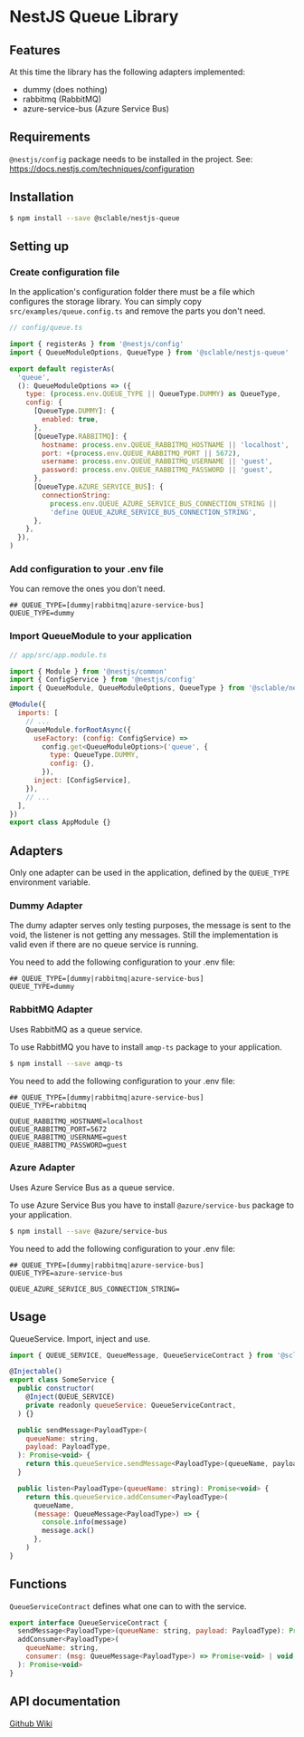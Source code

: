 # NestJS Queue Library

## Features
At this time the library has the following adapters implemented:
* dummy (does nothing)
* rabbitmq (RabbitMQ)
* azure-service-bus (Azure Service Bus)

## Requirements
`@nestjs/config` package needs to be installed in the project.
See: https://docs.nestjs.com/techniques/configuration

## Installation
```bash
$ npm install --save @sclable/nestjs-queue
```

## Setting up

### Create configuration file
In the application's configuration folder there must be a file which configures the storage library. You can simply copy `src/examples/queue.config.ts` and remove the parts you don't need.
```javascript
// config/queue.ts

import { registerAs } from '@nestjs/config'
import { QueueModuleOptions, QueueType } from '@sclable/nestjs-queue'

export default registerAs(
  'queue',
  (): QueueModuleOptions => ({
    type: (process.env.QUEUE_TYPE || QueueType.DUMMY) as QueueType,
    config: {
      [QueueType.DUMMY]: {
        enabled: true,
      },
      [QueueType.RABBITMQ]: {
        hostname: process.env.QUEUE_RABBITMQ_HOSTNAME || 'localhost',
        port: +(process.env.QUEUE_RABBITMQ_PORT || 5672),
        username: process.env.QUEUE_RABBITMQ_USERNAME || 'guest',
        password: process.env.QUEUE_RABBITMQ_PASSWORD || 'guest',
      },
      [QueueType.AZURE_SERVICE_BUS]: {
        connectionString:
          process.env.QUEUE_AZURE_SERVICE_BUS_CONNECTION_STRING ||
          'define QUEUE_AZURE_SERVICE_BUS_CONNECTION_STRING',
      },
    },
  }),
)
```

### Add configuration to your .env file
You can remove the ones you don't need.
```dotenv
## QUEUE_TYPE=[dummy|rabbitmq|azure-service-bus]
QUEUE_TYPE=dummy
```

### Import QueueModule to your application
```javascript
// app/src/app.module.ts

import { Module } from '@nestjs/common'
import { ConfigService } from '@nestjs/config'
import { QueueModule, QueueModuleOptions, QueueType } from '@sclable/nestjs-queue'

@Module({
  imports: [
    // ...
    QueueModule.forRootAsync({
      useFactory: (config: ConfigService) =>
        config.get<QueueModuleOptions>('queue', {
          type: QueueType.DUMMY,
          config: {},
        }),
      inject: [ConfigService],
    }),
    // ...
  ],
})
export class AppModule {}
```

## Adapters
Only one adapter can be used in the application, defined by the `QUEUE_TYPE` environment variable.

### Dummy Adapter
The dumy adapter serves only testing purposes, the message is sent to the void, the listener is not getting any messages. Still the implementation is valid even if there are no queue service is running.

You need to add the following configuration to your .env file:
```dotenv
## QUEUE_TYPE=[dummy|rabbitmq|azure-service-bus]
QUEUE_TYPE=dummy
```

### RabbitMQ Adapter
Uses RabbitMQ as a queue service.

To use RabbitMQ you have to install `amqp-ts` package to your application.
```bash
$ npm install --save amqp-ts
```

You need to add the following configuration to your .env file:
```dotenv
## QUEUE_TYPE=[dummy|rabbitmq|azure-service-bus]
QUEUE_TYPE=rabbitmq

QUEUE_RABBITMQ_HOSTNAME=localhost
QUEUE_RABBITMQ_PORT=5672
QUEUE_RABBITMQ_USERNAME=guest
QUEUE_RABBITMQ_PASSWORD=guest
```
### Azure Adapter
Uses Azure Service Bus as a queue service.

To use Azure Service Bus you have to install `@azure/service-bus` package to your application.
```bash
$ npm install --save @azure/service-bus
```

You need to add the following configuration to your .env file:
```dotenv
## QUEUE_TYPE=[dummy|rabbitmq|azure-service-bus]
QUEUE_TYPE=azure-service-bus

QUEUE_AZURE_SERVICE_BUS_CONNECTION_STRING=
```

## Usage
QueueService. Import, inject and use.
```javascript
import { QUEUE_SERVICE, QueueMessage, QueueServiceContract } from '@sclable/nestjs-queue'

@Injectable()
export class SomeService {
  public constructor(
    @Inject(QUEUE_SERVICE)
    private readonly queueService: QueueServiceContract,
  ) {}

  public sendMessage<PayloadType>(
    queueName: string,
    payload: PayloadType,
  ): Promise<void> {
    return this.queueService.sendMessage<PayloadType>(queueName, payload)
  }

  public listen<PayloadType>(queueName: string): Promise<void> {
    return this.queueService.addConsumer<PayloadType>(
      queueName,
      (message: QueueMessage<PayloadType>) => {
        console.info(message)
        message.ack()
      },
    )
}
```

## Functions
`QueueServiceContract` defines what one can to with the service.
```javascript
export interface QueueServiceContract {
  sendMessage<PayloadType>(queueName: string, payload: PayloadType): Promise<void>
  addConsumer<PayloadType>(
    queueName: string,
    consumer: (msg: QueueMessage<PayloadType>) => Promise<void> | void,
  ): Promise<void>
}
```

## API documentation
[Github Wiki](https://github.com/sclable/nestjs-libs/wiki/queue)
